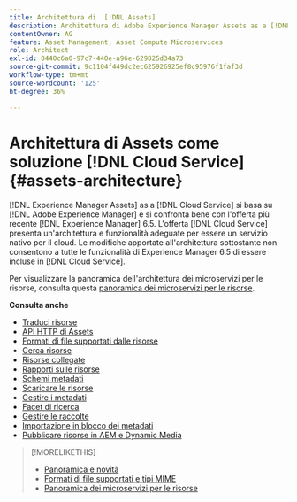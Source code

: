 ```yaml
---
title: Architettura di  [!DNL Assets]
description: Architettura di Adobe Experience Manager Assets as a [!DNL Cloud Service]
contentOwner: AG
feature: Asset Management, Asset Compute Microservices
role: Architect
exl-id: 0440c6a0-97c7-440e-a96e-629825d34a73
source-git-commit: 9c1104f449dc2ec625926925ef8c95976f1faf3d
workflow-type: tm+mt
source-wordcount: '125'
ht-degree: 36%

---
```


# Architettura di Assets come soluzione [!DNL Cloud Service] {#assets-architecture}

[!DNL Experience Manager Assets] as a [!DNL Cloud Service] si basa su [!DNL Adobe Experience Manager] e si confronta bene con l&#39;offerta più recente [!DNL Experience Manager] 6.5. L&#39;offerta [!DNL Cloud Service] presenta un&#39;architettura e funzionalità adeguate per essere un servizio nativo per il cloud. Le modifiche apportate all&#39;architettura sottostante non consentono a tutte le funzionalità di Experience Manager 6.5 di essere incluse in [!DNL Cloud Service].

Per visualizzare la panoramica dell&#39;architettura dei microservizi per le risorse, consulta questa [panoramica dei microservizi per le risorse](asset-microservices-overview.md#asset-microservices-architecture).

**Consulta anche**

* [Traduci risorse](translate-assets.md)
* [API HTTP di Assets](mac-api-assets.md)
* [Formati di file supportati dalle risorse](file-format-support.md)
* [Cerca risorse](search-assets.md)
* [Risorse collegate](use-assets-across-connected-assets-instances.md)
* [Rapporti sulle risorse](asset-reports.md)
* [Schemi metadati](metadata-schemas.md)
* [Scaricare le risorse](download-assets-from-aem.md)
* [Gestire i metadati](manage-metadata.md)
* [Facet di ricerca](search-facets.md)
* [Gestire le raccolte](manage-collections.md)
* [Importazione in blocco dei metadati](metadata-import-export.md)
* [Pubblicare risorse in AEM e Dynamic Media](/help/assets/publish-assets-to-aem-and-dm.md)

>[!MORELIKETHIS]
>
>* [Panoramica e novità](/help/assets/overview.md)
>* [Formati di file supportati e tipi MIME](file-format-support.md)
>* [Panoramica dei microservizi per le risorse](asset-microservices-overview.md)
